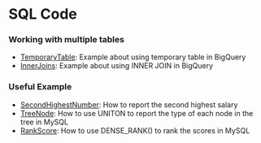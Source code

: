 # SQL Code

### Working with multiple tables
* [TemporaryTable](https://github.com/evetran/SQLcode/blob/main/TemporaryTable.sql): Example about using temporary table in BigQuery
* [InnerJoins](https://github.com/evetran/SQLcode/blob/main/InnerJoins.sql): Example about using INNER JOIN in BigQuery

### Useful Example
* [SecondHighestNumber](https://github.com/evetran/SQLcode/blob/main/SecondHighestNumber.sql): How to report the second highest salary
* [TreeNode](https://github.com/evetran/SQLcode/blob/main/TreeNode.sql): How to use UNITON to report the type of each node in the tree in MySQL
* [RankScore](https://github.com/evetran/SQLcode/blob/main/RankScores.sql): How to use DENSE_RANK() to rank the scores in MySQL